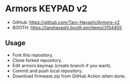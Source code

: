 # Armors KEYPAD v2
[](https://github.com/Taro-Hayashi/Armors-v2/blob/main/img/armors.jpg)
- GitHub: https://github.com/Taro-Hayashi/Armors-v2
- BOOTH: https://tarohayashi.booth.pm/items/3154455

## Usage
- Fork this repository.
- Clone forked repository.
- Edit armors.keymap (create branch if you want).
- Commit and push local repository.
- Download firmware.zip from GitHub Action when done.
